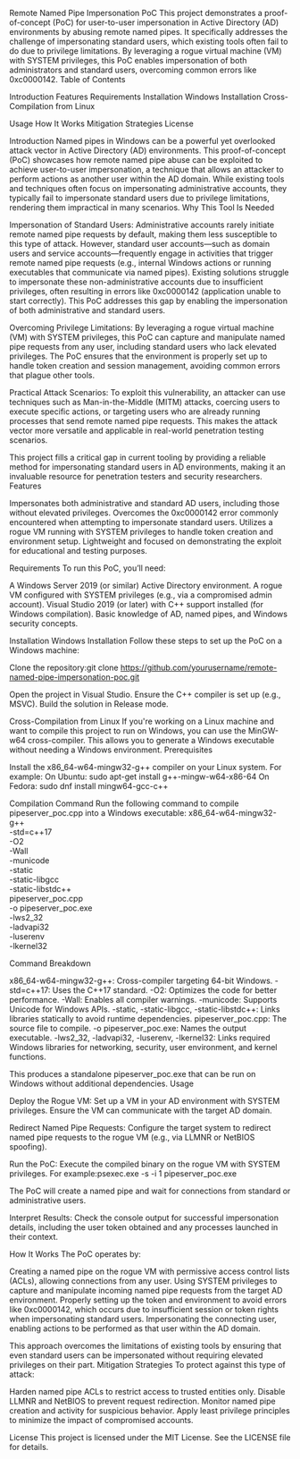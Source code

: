 Remote Named Pipe Impersonation PoC
This project demonstrates a proof-of-concept (PoC) for user-to-user impersonation in Active Directory (AD) environments by abusing remote named pipes. It specifically addresses the challenge of impersonating standard users, which existing tools often fail to do due to privilege limitations. By leveraging a rogue virtual machine (VM) with SYSTEM privileges, this PoC enables impersonation of both administrators and standard users, overcoming common errors like 0xc0000142.
Table of Contents

Introduction
Features
Requirements
Installation
Windows Installation
Cross-Compilation from Linux


Usage
How It Works
Mitigation Strategies
License

Introduction
Named pipes in Windows can be a powerful yet overlooked attack vector in Active Directory (AD) environments. This proof-of-concept (PoC) showcases how remote named pipe abuse can be exploited to achieve user-to-user impersonation, a technique that allows an attacker to perform actions as another user within the AD domain. While existing tools and techniques often focus on impersonating administrative accounts, they typically fail to impersonate standard users due to privilege limitations, rendering them impractical in many scenarios.
Why This Tool Is Needed

Impersonation of Standard Users: Administrative accounts rarely initiate remote named pipe requests by default, making them less susceptible to this type of attack. However, standard user accounts—such as domain users and service accounts—frequently engage in activities that trigger remote named pipe requests (e.g., internal Windows actions or running executables that communicate via named pipes). Existing solutions struggle to impersonate these non-administrative accounts due to insufficient privileges, often resulting in errors like 0xc0000142 (application unable to start correctly). This PoC addresses this gap by enabling the impersonation of both administrative and standard users.

Overcoming Privilege Limitations: By leveraging a rogue virtual machine (VM) with SYSTEM privileges, this PoC can capture and manipulate named pipe requests from any user, including standard users who lack elevated privileges. The PoC ensures that the environment is properly set up to handle token creation and session management, avoiding common errors that plague other tools.

Practical Attack Scenarios: To exploit this vulnerability, an attacker can use techniques such as Man-in-the-Middle (MITM) attacks, coercing users to execute specific actions, or targeting users who are already running processes that send remote named pipe requests. This makes the attack vector more versatile and applicable in real-world penetration testing scenarios.


This project fills a critical gap in current tooling by providing a reliable method for impersonating standard users in AD environments, making it an invaluable resource for penetration testers and security researchers.
Features

Impersonates both administrative and standard AD users, including those without elevated privileges.
Overcomes the 0xc0000142 error commonly encountered when attempting to impersonate standard users.
Utilizes a rogue VM running with SYSTEM privileges to handle token creation and environment setup.
Lightweight and focused on demonstrating the exploit for educational and testing purposes.

Requirements
To run this PoC, you’ll need:

A Windows Server 2019 (or similar) Active Directory environment.
A rogue VM configured with SYSTEM privileges (e.g., via a compromised admin account).
Visual Studio 2019 (or later) with C++ support installed (for Windows compilation).
Basic knowledge of AD, named pipes, and Windows security concepts.

Installation
Windows Installation
Follow these steps to set up the PoC on a Windows machine:

Clone the repository:git clone https://github.com/yourusername/remote-named-pipe-impersonation-poc.git


Open the project in Visual Studio.
Ensure the C++ compiler is set up (e.g., MSVC).
Build the solution in Release mode.

Cross-Compilation from Linux
If you're working on a Linux machine and want to compile this project to run on Windows, you can use the MinGW-w64 cross-compiler. This allows you to generate a Windows executable without needing a Windows environment.
Prerequisites

Install the x86_64-w64-mingw32-g++ compiler on your Linux system. For example:
On Ubuntu: sudo apt-get install g++-mingw-w64-x86-64
On Fedora: sudo dnf install mingw64-gcc-c++



Compilation Command
Run the following command to compile pipeserver_poc.cpp into a Windows executable:
x86_64-w64-mingw32-g++ \
  -std=c++17 \
  -O2 \
  -Wall \
  -municode \
  -static \
  -static-libgcc \
  -static-libstdc++ \
  pipeserver_poc.cpp \
  -o pipeserver_poc.exe \
  -lws2_32 \
  -ladvapi32 \
  -luserenv \
  -lkernel32

Command Breakdown

x86_64-w64-mingw32-g++: Cross-compiler targeting 64-bit Windows.
-std=c++17: Uses the C++17 standard.
-O2: Optimizes the code for better performance.
-Wall: Enables all compiler warnings.
-municode: Supports Unicode for Windows APIs.
-static, -static-libgcc, -static-libstdc++: Links libraries statically to avoid runtime dependencies.
pipeserver_poc.cpp: The source file to compile.
-o pipeserver_poc.exe: Names the output executable.
-lws2_32, -ladvapi32, -luserenv, -lkernel32: Links required Windows libraries for networking, security, user environment, and kernel functions.

This produces a standalone pipeserver_poc.exe that can be run on Windows without additional dependencies.
Usage

Deploy the Rogue VM:
Set up a VM in your AD environment with SYSTEM privileges.
Ensure the VM can communicate with the target AD domain.


Redirect Named Pipe Requests:
Configure the target system to redirect named pipe requests to the rogue VM (e.g., via LLMNR or NetBIOS spoofing).


Run the PoC:
Execute the compiled binary on the rogue VM with SYSTEM privileges. For example:psexec.exe -s -i 1 pipeserver_poc.exe


The PoC will create a named pipe and wait for connections from standard or administrative users.


Interpret Results:
Check the console output for successful impersonation details, including the user token obtained and any processes launched in their context.



How It Works
The PoC operates by:

Creating a named pipe on the rogue VM with permissive access control lists (ACLs), allowing connections from any user.
Using SYSTEM privileges to capture and manipulate incoming named pipe requests from the target AD environment.
Properly setting up the token and environment to avoid errors like 0xc0000142, which occurs due to insufficient session or token rights when impersonating standard users.
Impersonating the connecting user, enabling actions to be performed as that user within the AD domain.

This approach overcomes the limitations of existing tools by ensuring that even standard users can be impersonated without requiring elevated privileges on their part.
Mitigation Strategies
To protect against this type of attack:

Harden named pipe ACLs to restrict access to trusted entities only.
Disable LLMNR and NetBIOS to prevent request redirection.
Monitor named pipe creation and activity for suspicious behavior.
Apply least privilege principles to minimize the impact of compromised accounts.

License
This project is licensed under the MIT License. See the LICENSE file for details.
